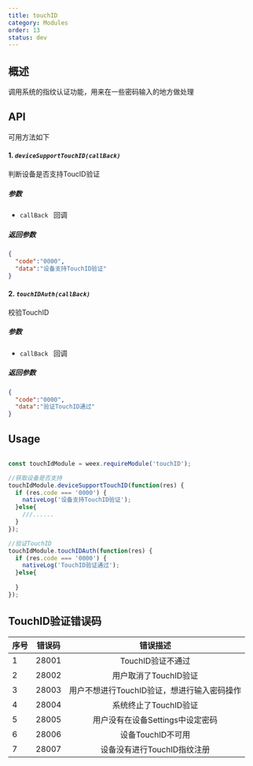 ```yaml
---
title: touchID
category: Modules
order: 13
status: dev
---
```



概述
---

调用系统的指纹认证功能，用来在一些密码输入的地方做处理


API
---

可用方法如下

#### 1. ***`deviceSupportTouchID(callBack)`***

判断设备是否支持ToucID验证

##### 参数
  
* `callBack ` 回调

##### 返回参数
```json
{
  "code":"0000",
  "data":"设备支持TouchID验证"
}

```

#### 2. ***`touchIDAuth(callBack)`***

校验TouchID

##### 参数
  
* `callBack ` 回调

##### 返回参数
```json
{
  "code":"0000",
  "data":"验证TouchID通过"
}

```

Usage
---

```javascript

const touchIdModule = weex.requireModule('touchID');

//获取设备是否支持
touchIdModule.deviceSupportTouchID(function(res) {
  if (res.code === '0000') {
    nativeLog('设备支持TouchID验证');
  }else{
    ///......
  }
});

//验证TouchID
touchIdModule.touchIDAuth(function(res) {
  if (res.code === '0000') {
    nativeLog('TouchID验证通过');
  }else{
    
  }
});


```

TouchID验证错误码
---


|序号|错误码|错误描述|
|:---|:---:|:---:|
|1|28001|TouchID验证不通过|
|2|28002|用户取消了TouchID验证|
|3|28003|用户不想进行TouchID验证，想进行输入密码操作|
|4|28004|系统终止了TouchID验证|
|5|28005|用户没有在设备Settings中设定密码|
|6|28006|设备TouchID不可用|
|7|28007|设备没有进行TouchID指纹注册|
